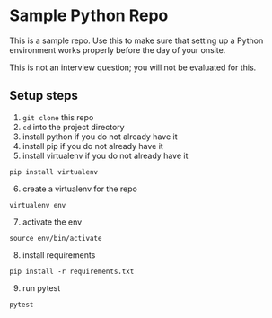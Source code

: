 # Sample Python Repo

This is a sample repo. Use this to make sure that setting up a Python environment
works properly before the day of your onsite.

This is not an interview question; you will not be evaluated for this.

## Setup steps

1. `git clone` this repo
2. `cd` into the project directory
3. install python if you do not already have it
4. install pip if you do not already have it
5. install virtualenv if you do not already have it

```
pip install virtualenv
```

6. create a virtualenv for the repo

```
virtualenv env
```

7. activate the env

```
source env/bin/activate
```

8. install requirements

```
pip install -r requirements.txt
```

9. run pytest

```
pytest
```
